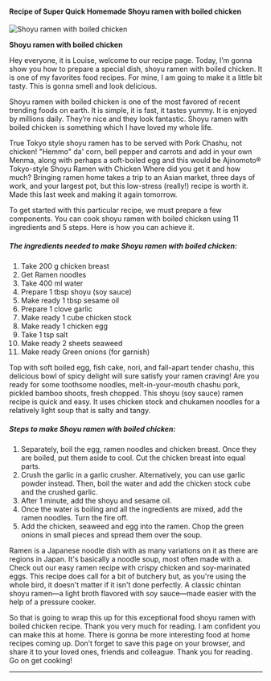             

#### Recipe of Super Quick Homemade Shoyu ramen with boiled chicken

![Shoyu ramen with boiled chicken](https://img-global.cpcdn.com/recipes/97f2bb75cb44497a/751x532cq70/shoyu-ramen-with-boiled-chicken-recipe-main-photo.jpg)

**Shoyu ramen with boiled chicken**

Hey everyone, it is Louise, welcome to our recipe page. Today, I’m gonna show you how to prepare a special dish, shoyu ramen with boiled chicken. It is one of my favorites food recipes. For mine, I am going to make it a little bit tasty. This is gonna smell and look delicious.

Shoyu ramen with boiled chicken is one of the most favored of recent trending foods on earth. It is simple, it is fast, it tastes yummy. It is enjoyed by millions daily. They’re nice and they look fantastic. Shoyu ramen with boiled chicken is something which I have loved my whole life.

True Tokyo style shoyu ramen has to be served with Pork Chashu, not chicken! "Hemmo" da' corn, bell pepper and carrots and add in your own Menma, along with perhaps a soft-boiled egg and this would be Ajinomoto® Tokyo-style Shoyu Ramen with Chicken Where did you get it and how much? Bringing ramen home takes a trip to an Asian market, three days of work, and your largest pot, but this low-stress (really!) recipe is worth it. Made this last week and making it again tomorrow.

To get started with this particular recipe, we must prepare a few components. You can cook shoyu ramen with boiled chicken using 11 ingredients and 5 steps. Here is how you can achieve it.

##### The ingredients needed to make Shoyu ramen with boiled chicken:

1.  Take 200 g chicken breast
2.  Get Ramen noodles
3.  Take 400 ml water
4.  Prepare 1 tbsp shoyu (soy sauce)
5.  Make ready 1 tbsp sesame oil
6.  Prepare 1 clove garlic
7.  Make ready 1 cube chicken stock
8.  Make ready 1 chicken egg
9.  Take 1 tsp salt
10.  Make ready 2 sheets seaweed
11.  Make ready Green onions (for garnish)

Top with soft boiled egg, fish cake, nori, and fall-apart tender chashu, this delicious bowl of spicy delight will sure satisfy your ramen craving! Are you ready for some toothsome noodles, melt-in-your-mouth chashu pork, pickled bamboo shoots, fresh chopped. This shoyu (soy sauce) ramen recipe is quick and easy. It uses chicken stock and chukamen noodles for a relatively light soup that is salty and tangy.

##### Steps to make Shoyu ramen with boiled chicken:

1.  Separately, boil the egg, ramen noodles and chicken breast. Once they are boiled, put them aside to cool. Cut the chicken breast into equal parts.
2.  Crush the garlic in a garlic crusher. Alternatively, you can use garlic powder instead. Then, boil the water and add the chicken stock cube and the crushed garlic.
3.  After 1 minute, add the shoyu and sesame oil.
4.  Once the water is boiling and all the ingredients are mixed, add the ramen noodles. Turn the fire off.
5.  Add the chicken, seaweed and egg into the ramen. Chop the green onions in small pieces and spread them over the soup.

Ramen is a Japanese noodle dish with as many variations on it as there are regions in Japan. It's basically a noodle soup, most often made with a. Check out our easy ramen recipe with crispy chicken and soy-marinated eggs. This recipe does call for a bit of butchery but, as you're using the whole bird, it doesn't matter if it isn't done perfectly. A classic chintan shoyu ramen—a light broth flavored with soy sauce—made easier with the help of a pressure cooker.

So that is going to wrap this up for this exceptional food shoyu ramen with boiled chicken recipe. Thank you very much for reading. I am confident you can make this at home. There is gonna be more interesting food at home recipes coming up. Don’t forget to save this page on your browser, and share it to your loved ones, friends and colleague. Thank you for reading. Go on get cooking!

* * *